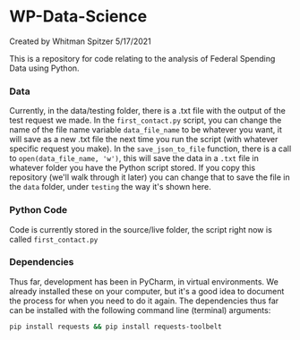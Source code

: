 # WP-Data-Science
Created by Whitman Spitzer 5/17/2021

This is a repository for code relating to the analysis of Federal Spending Data using Python.

### Data
Currently, in the data/testing folder, there is a .txt file with the output of the test request we made.
In the `first_contact.py` script, you can change the name of the file name variable `data_file_name` to be whatever you want, it will save as a new .txt file the next time you run the script (with whatever specific request you make). In the `save_json_to_file` function, there is a call to `open(data_file_name, 'w')`, this will save the data in a `.txt` file in whatever folder you have the Python script stored. If you copy this repository (we'll walk through it later) you can change that to save the file in the `data` folder, under `testing` the way it's shown here.

### Python Code
Code is currently stored in the source/live folder, the script right now is called `first_contact.py`

### Dependencies
Thus far, development has been in PyCharm, in virtual environments. We already installed these on your computer, but it's a good idea to document the process for when you need to do it again. The dependencies thus far can be installed with the following command line (terminal) arguments:
```bash
pip install requests && pip install requests-toolbelt
```
